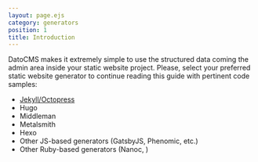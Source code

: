 ```yaml
---
layout: page.ejs
category: generators
position: 1
title: Introduction
---
```


DatoCMS makes it extremely simple to use the structured data coming the admin area inside your static website project. Please, select your preferred static website generator to continue reading this guide with pertinent code samples:

* [Jekyll/Octopress](/generators/jekyll.html)
* Hugo
* Middleman
* Metalsmith
* Hexo
* Other JS-based generators (GatsbyJS, Phenomic, etc.)
* Other Ruby-based generators (Nanoc, )



